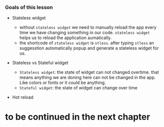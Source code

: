 ### Goals of this lesson

-   Stateless widget

    -   without `stateless widget` we need to manually reload the app every time we have changing something in our code. `stateless widget` helps us to reload the application aumatically.
    -   the shortcode of `stateless widget` is `stless`. after typing `stless` an suggesstion automatically popup and generate a stateless widget for us.

-   Stateless vs Stateful widget
    -   `Stateless widget`: the state of widget can not changed overtime. that means anything we are doning here can not be changed in the app. Like colors or fonts or it could be anything.
    -   `Stateful widget`: the state of widget can change over time
-   Hot reload

# to be continued in the next chapter
